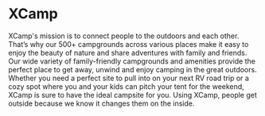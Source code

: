 # XCamp
XCamp's mission is to connect people to the outdoors and each other. That’s why our 500+ campgrounds across various places make it easy to enjoy the beauty of nature and share adventures with family and friends. Our wide variety of family-friendly campgrounds and amenities provide the perfect place to get away, unwind and enjoy camping in the great outdoors.  Whether you need a perfect site to pull into on your next RV road trip or a cozy spot where you and your kids can pitch your tent for the weekend, XCamp is sure to have the ideal campsite for you. Using XCamp, people get outside because we know it changes them on the inside.
